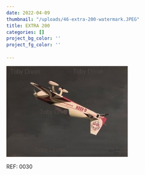 ```yaml
---
date: 2022-04-09
thumbnail: "/uploads/46-extra-200-watermark.JPEG"
title: EXTRA 200
categories: []
project_bg_color: ''
project_fg_color: ''

---
```

![](/uploads/46-extra-200-watermark.JPEG)

REF: 0030